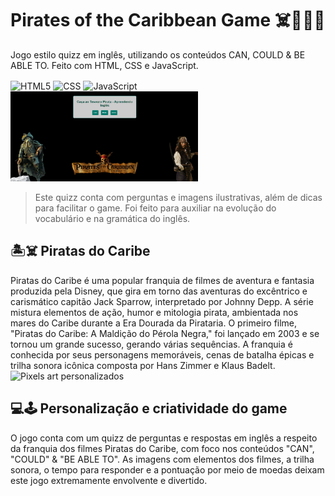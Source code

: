 # Pirates of the Caribbean Game ☠️🏴‍☠️🦜
Jogo estilo quizz em inglês, utilizando os conteúdos CAN, COULD & BE ABLE TO. Feito com HTML, CSS e JavaScript.

<img align="center" alt="HTML5" src="https://img.shields.io/badge/HTML5-E34F26?style=for-the-badge&logo=html5&logoColor=white"/>
<img align="center" alt="CSS" src="https://img.shields.io/badge/CSS3-1572B6?style=for-the-badge&logo=css3&logoColor=white"/>
<img align="center" alt="JavaScript" src="https://img.shields.io/badge/JavaScript-323330?style=for-the-badge&logo=javascript&logoColor=F7DF1E"/>

<img src="tela_inicial.png" alt="Tela do jogo" width="300px" hight="300px">

> Este quizz conta com perguntas e imagens ilustrativas, além de dicas para facilitar o game. Foi feito para auxiliar na evolução do vocabulário e na gramática do inglês.  

## 🏝️☠️ Piratas do Caribe

Piratas do Caribe é uma popular franquia de filmes de aventura e fantasia produzida pela Disney, que gira em torno das aventuras do excêntrico e carismático capitão Jack Sparrow, interpretado por Johnny Depp.
A série mistura elementos de ação, humor e mitologia pirata, ambientada nos mares do Caribe durante a Era Dourada da Pirataria. O primeiro filme, "Piratas do Caribe: A Maldição do Pérola Negra," foi lançado em 2003
e se tornou um grande sucesso, gerando várias sequências. A franquia é conhecida por seus personagens memoráveis, cenas de batalha épicas e trilha sonora icônica composta por Hans Zimmer e Klaus Badelt.  
<img src="pixel_art.png" alt="Pixels art personalizados" width="300px" hight="300px">

## 💻🕹️ Personalização e criatividade do game

O jogo conta com um quizz de perguntas e respostas em inglês a respeito da franquia dos filmes Piratas do Caribe, com foco nos conteúdos "CAN", "COULD" & "BE ABLE TO". As imagens com elementos dos filmes, 
a trilha sonora, o tempo para responder e a pontuação por meio de moedas deixam este jogo extremamente envolvente e divertido. 
